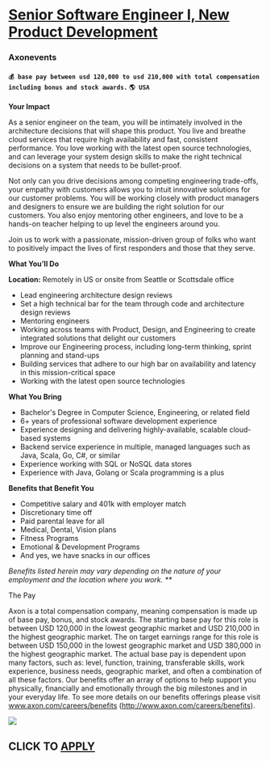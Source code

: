 # [Senior Software Engineer I, New Product Development](https://www.remotewlb.com/apply/senior-software-engineer-i-new-product-development)  
### Axonevents  
#### `💰 base pay between usd 120,000 to usd 210,000 with total compensation including bonus and stock awards.` `🌎 USA`  

**Your Impact**

As a senior engineer on the team, you will be intimately involved in the architecture decisions that will shape this product. You live and breathe cloud services that require high availability and fast, consistent performance. You love working with the latest open source technologies, and can leverage your system design skills to make the right technical decisions on a system that needs to be bullet-proof.  
  
Not only can you drive decisions among competing engineering trade-offs, your empathy with customers allows you to intuit innovative solutions for our customer problems. You will be working closely with product managers and designers to ensure we are building the right solution for our customers. You also enjoy mentoring other engineers, and love to be a hands-on teacher helping to up level the engineers around you.  
  
Join us to work with a passionate, mission-driven group of folks who want to positively impact the lives of first responders and those that they serve.

**What You’ll Do**

**Location:** Remotely in US or onsite from Seattle or Scottsdale office

  * Lead engineering architecture design reviews
  * Set a high technical bar for the team through code and architecture design reviews
  * Mentoring engineers
  * Working across teams with Product, Design, and Engineering to create integrated solutions that delight our customers
  * Improve our Engineering process, including long-term thinking, sprint planning and stand-ups
  * Building services that adhere to our high bar on availability and latency in this mission-critical space
  * Working with the latest open source technologies

**What You Bring**

  * Bachelor's Degree in Computer Science, Engineering, or related field
  * 6+ years of professional software development experience
  * Experience designing and delivering highly-available, scalable cloud-based systems
  * Backend service experience in multiple, managed languages such as Java, Scala, Go, C#, or similar
  * Experience working with SQL or NoSQL data stores
  * Experience with Java, Golang or Scala programming is a plus

**Benefits that Benefit You**

  * Competitive salary and 401k with employer match
  * Discretionary time off
  * Paid parental leave for all
  * Medical, Dental, Vision plans
  * Fitness Programs
  * Emotional & Development Programs
  * And yes, we have snacks in our offices

_Benefits listed herein may vary depending on the nature of your employment and the location where you work. **_

The Pay

Axon is a total compensation company, meaning compensation is made up of base pay, bonus, and stock awards. The starting base pay for this role is between USD 120,000 in the lowest geographic market and USD 210,000 in the highest geographic market. The on target earnings range for this role is between USD 150,000 in the lowest geographic market and USD 380,000 in the highest geographic market. The actual base pay is dependent upon many factors, such as: level, function, training, transferable skills, work experience, business needs, geographic market, and often a combination of all these factors. Our benefits offer an array of options to help support you physically, financially and emotionally through the big milestones and in your everyday life. To see more details on our benefits offerings please visit www.axon.com/careers/benefits (http://www.axon.com/careers/benefits).

![](https://remotive.com/job/track/1903271/blank.gif?source=public_api)  
## CLICK TO [APPLY](https://www.remotewlb.com/apply/senior-software-engineer-i-new-product-development)

